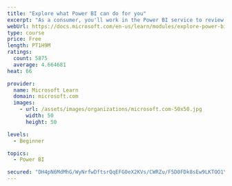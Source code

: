 ```yaml
---
title: "Explore what Power BI can do for you"
excerpt: "As a consumer, you'll work in the Power BI service to review and interact with content that has been shared with you. This module provides the foundational information that you need to work effectively in the Power BI service."
webUrl: https://docs.microsoft.com/en-us/learn/modules/explore-power-bi-service/
type: course
price: Free
length: PT1H9M
ratings:
  count: 5875
  average: 4.664681
heat: 66

provider:
  name: Microsoft Learn
  domain: microsoft.com
  images:
    - url: /assets/images/organizations/microsoft.com-50x50.jpg
      width: 50
      height: 50

levels:
  - Beginner

topics:
  - Power BI

secured: "DH4pN6MdMhG/WyNrfwDftsrQqEFG0eX2KVs/CWRZu/F5D0FDk8sEw9LKTOO1YYCACmiJeWNvkEUMZ9z75VzAJC+sGDbsetPWMb+wjMfOmTeI8SP1kfseNyzB7H3xLx9/xfCbjYJalBuCXzk6zP3NezeQDfZY/vJC3PVFBZU0c2wRQg+EOJPrwVzQaXKNQBShc8gqv1VD13Z/sWc04lpFLjnFigvbMPN4IOFJCZqX9bRkzk1nxcuZrJfn/AAzEa2eW9FO7jguZMsGY4HRZ7wdHZYJjijwy4E3d+iMkILSjfTeS+gkDgnVLzM+CCYbf0HY8dwITNdEgOR2PfdMIyPCcj/u/wtOvZ6N3kJE2LR6Ir4bV9R/dj1qfbX2M059TOOD/1aXDMUfrPX9ayMJE69MMw==;WdBvn/uiAnj5saFDlkE+nQ=="
---
```


